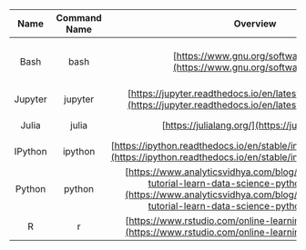 | Name | Command Name | Overview | Further Reading
| :--: |:------------:|:--------:|:--------------:
| Bash | bash | [https://www.gnu.org/software/bash/](https://www.gnu.org/software/bash/) | [http://write.flossmanuals.net/command-line/introduction/](http://write.flossmanuals.net/command-line/introduction/) |
| Jupyter | jupyter | [https://jupyter.readthedocs.io/en/latest/install.html#install](https://jupyter.readthedocs.io/en/latest/install.html#install) |
| Julia | julia | [https://julialang.org/](https://julialang.org/) | [http://ucidatascienceinitiative.github.io/IntroToJulia/](http://ucidatascienceinitiative.github.io/IntroToJulia/) |
| IPython | ipython | [https://ipython.readthedocs.io/en/stable/install/kernel_install.html](https://ipython.readthedocs.io/en/stable/install/kernel_install.html) |
| Python | python | [https://www.analyticsvidhya.com/blog/2016/01/complete-tutorial-learn-data-science-python-scratch-2/](https://www.analyticsvidhya.com/blog/2016/01/complete-tutorial-learn-data-science-python-scratch-2/) |
| R     | r | [https://www.rstudio.com/online-learning/#r-programming](https://www.rstudio.com/online-learning/#r-programming) |
